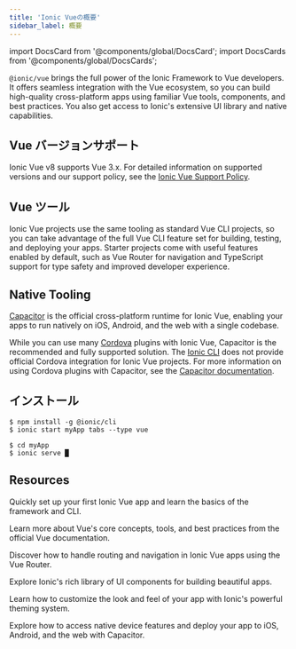 ```yaml
---
title: 'Ionic Vueの概要'
sidebar_label: 概要
---
```


<head>
  <title>Ionic Vue Overview | Vue.js Framework Documentation</title>
  <meta
    name="description"
    content="Read this overview to learn how Ionic Vue combines the core Ionic Framework with the tooling and APIs that are tailored to Vue.js developers."
  />
</head>

import DocsCard from '@components/global/DocsCard';
import DocsCards from '@components/global/DocsCards';

`@ionic/vue` brings the full power of the Ionic Framework to Vue developers. It offers seamless integration with the Vue ecosystem, so you can build high-quality cross-platform apps using familiar Vue tools, components, and best practices. You also get access to Ionic's extensive UI library and native capabilities.

## Vue バージョンサポート

Ionic Vue v8 supports Vue 3.x. For detailed information on supported versions and our support policy, see the [Ionic Vue Support Policy](/docs/reference/support#ionic-vue).

## Vue ツール

Ionic Vue projects use the same tooling as standard Vue CLI projects, so you can take advantage of the full Vue CLI feature set for building, testing, and deploying your apps. Starter projects come with useful features enabled by default, such as Vue Router for navigation and TypeScript support for type safety and improved developer experience.

## Native Tooling

[Capacitor](https://capacitorjs.com) is the official cross-platform runtime for Ionic Vue, enabling your apps to run natively on iOS, Android, and the web with a single codebase.

While you can use many [Cordova](https://cordova.apache.org/) plugins with Ionic Vue, Capacitor is the recommended and fully supported solution. The [Ionic CLI](../cli.md) does not provide official Cordova integration for Ionic Vue projects. For more information on using Cordova plugins with Capacitor, see the [Capacitor documentation](https://capacitorjs.com/docs/cordova).

## インストール

```shell-session
$ npm install -g @ionic/cli
$ ionic start myApp tabs --type vue

$ cd myApp
$ ionic serve █
```

## Resources

<DocsCards>

<DocsCard header="Getting Started" href="quickstart" icon="/icons/guide-quickstart-icon.png">
  <p>Quickly set up your first Ionic Vue app and learn the basics of the framework and CLI.</p>
</DocsCard>

<DocsCard header="Vue Documentation" href="https://vuejs.org/guide/introduction.html" icon="/icons/logo-vue-icon.png">
  <p>Learn more about Vue's core concepts, tools, and best practices from the official Vue documentation.</p>
</DocsCard>

<DocsCard header="Navigation" href="navigation" icon="/icons/component-navigation-icon.png">
  <p>Discover how to handle routing and navigation in Ionic Vue apps using the Vue Router.</p>
</DocsCard>

<DocsCard header="Components" href="/docs/components" icon="/icons/guide-components-icon.png">
  <p>Explore Ionic's rich library of UI components for building beautiful apps.</p>
</DocsCard>

<DocsCard header="Theming" href="/docs/theming/basics" icon="/icons/guide-theming-icon.png">
  <p>Learn how to customize the look and feel of your app with Ionic's powerful theming system.</p>
</DocsCard>

<DocsCard header="Capacitor Documentation" href="https://capacitorjs.com/docs/" icon="/icons/guide-capacitor-icon.png">
  <p>Explore how to access native device features and deploy your app to iOS, Android, and the web with Capacitor.</p>
</DocsCard>

</DocsCards>

